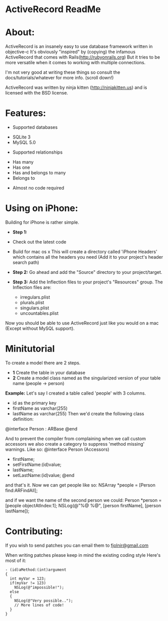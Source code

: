  ActiveRecord ReadMe
=====================

About:
======
ActiveRecord is an insanely easy to use database framework written in objective-c
It's obviously "inspired" by (copying) the infamous ActiveRecord that comes with Rails(http://rubyonrails.org)
But it tries to be more versatile when it comes to working with multiple connections.

I'm not very good at writing these things so consult the docs/tutorials/whatever for more info. (scroll down!)

ActiveRecord was written by ninja kitten (http://ninjakitten.us) and is licensed with the BSD license.

Features:
=========
 * Supported databases
  - SQLite 3
  - MySQL 5.0
 * Supported relationships
  - Has many
  - Has one
  - Has and belongs to many
  - Belongs to
 * Almost no code required

Using on iPhone:
====================
Building for iPhone is rather simple.
* **Step 1:**
 * Check out the latest code
 * Build for mac os x
This will create a directory called 'iPhone Headers' which contains all the headers you need (Add it to your project's header search path)

* **Step 2:**
Go ahead and add the "Source" directory to your project/target.

* **Step 3:**
Add the Inflection files to your project's "Resources" group. The Inflection files are:
	* irregulars.plist
	* plurals.plist
	* singulars.plist
	* uncountables.plist

Now you should be able to use ActiveRecord just like you would on a mac (Except without MySQL support).

Minitutorial
=============
To create a model there are 2 steps.
* **1** Create the table in your database
* **2** Create a model class named as the singularized version of your table name (people -> person)

**Example:**
Let's say I created a table called 'people' with 3 columns.
 - id as the primary key
 - firstName as varchar(255)
 - lastName  as varchar(255)
Then we'd create the following class definition:

@interface Person : ARBase
@end

And to prevent the compiler from complaining when we call custom accessors we also create a category
to suppress 'method missing' warnings. Like so:
@interface Person (Accessors)
- firstName;
- setFirstName:(id)value;
- lastName;
- setLastName:(id)value;
@end

and that's it. Now we can get people like so:
NSArray *people = [Person find:ARFindAll];

and if we want the name of the second person we could:
Person *person = [people objectAtIndex:1];
NSLog(@"%@ %@", [person firstName], [person lastName]);

Contributing:
=============
If you wish to send patches you can email them to fjolnir@gmail.com

When writing patches please keep in mind the existing coding style
Here's most of it:

	- (id)aMethod:(int)argument
	{
	  int myVar = 123;
	  if(myVar != 123)
	    NSLog(@"impossible!");
	  else
	  {
	    NSLog(@"Very possible..");
	    // More lines of code!
	  }
	}